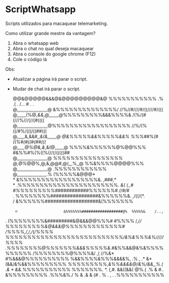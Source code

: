 # ScriptWhatsapp
Scripts utilizados para macaquear telemarketing.

Como utilizar grande mestre da vantagem?

1) Abra o whatsapp web
2) Abra o chat no qual deseja macaquear
3) Abra o console do google chrome (F12)
4) Cole o código lá

Obs: 
- Atualizar a página irá parar o script.
- Mudar de chat irá parar o script.


   @@&@@@@@&&&@&@@@@@@@@@&@    %%%%%%%%%%%          .% .( .  /...    # . .    
    @,,,,,,,,,,,,,,,,,,,,,,,,@ &%%%%%%%%%%%%%%/      //%//#////#/((////#/(((    
    @,,,,,,,(%@*,&&,@,,,,,,,,@*%%%%%%%%%&&&%%%%&     /(%/(#(///%///(//(#((((    
    @,,,,,,,,,,,,,,,,,,,,,,,,@%%%%%%%%%%%%%%%%%%     //%/(%((/#%/(((/((##(((    
    @,,,,,,&,&&#,*,&(&,,,,,,,@ @&%%%%%&&%%%%%&&%     %%%##%(#((%#(#((#(##(((    
    @,,,,,,@%@&,&*,&(@,,,,,,,@ %%%%&%%%%%%@%@@%%%    #&%%#%(%((%(//(/(((((##    
    @,,,,,,,,,,,,,,,,,,,,,,,,@  *%%%%%%%%%%%%%%%%                               
    @,@%*@@%,@,&,@@#,@(,,,%,,@    %%&%%%%@@@@%%%                                
    @,,,,,,,,,,,,,,,,,,,,,,,,@    .%%%%%%%%%%%%                                 
    @,,,,,,,,,,,,,,,,,,,,,,,.%     (%%%%%&@@@*                                  
         *                         &%%%%%%%%%%%%%%%%%%&.        ,###,*          
         *                       .%%%%%%%%%%%%%%%%%%%%%%%.    *&(  (.,#         
                              #%%%%%%%%%############%%%%%%#    *//*#*/#         
      .                    %%%%%%%%#################&%%%%%%&.  ,/((/(*.         
    /                      &%%%%%%###################&(%%%%%%%                  
  *                        &%%%%%%%##################@%  %%%%%&    /..,         
.                          (%%%%%%%%&#########&@&&&@@%%%#  #%%%%  /,/*/         
                             %%%%%%%%%&@&&&@%%%%%%%%%%%%%#  /%%%%,/,/,/*(*/%%%% 
                               %%%%%%%%%%%%%%%%%%%%%%%%%%%/&%&%%%&%/***/*///%%%%
                                .%%%%%%%%@%%%%%%%&&&%%%%%&.*#&%%&&@&%&%%%%%%%%%%
                                   /%%%%%%%%@%%%%&/  ,(  //%&*  #%&&&@%%%%%%%%%%
                                   %&&%%%%&%%%&&&&%, .% , .* &*(&&/&%&&%%%%%%%%%
                             *%%%%%%%%%,&%%&&&&@/&%/&&,,%.( .& * &&.*%%%%%%%%%%%
                          %%%%%%%. *. (,#. &&((&&( @%.(   .%   & #..  &%%%%%%%%%
                           .%%%&%./ %    & .& &  (#  .    % .   , . .%%%%%%%%%%%
